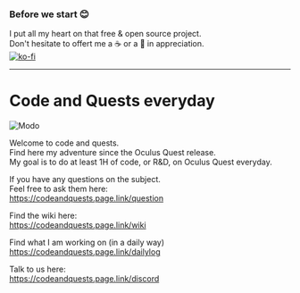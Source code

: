 ### Before we start 😊
I put all my heart on that free & open source project.    
Don't hesitate to offert me a ☕ or a  🍺 in appreciation.    
[![ko-fi](https://www.ko-fi.com/img/githubbutton_sm.svg)](https://ko-fi.com/E1E21QCY5)  
_________________________________________


# Code and Quests everyday 

![Modo](https://github.com/EloiStree/CodeAndQuestsEveryday/blob/master/Modo/EloiStreeModoFooter.png?raw=true)  

Welcome to code and quests.   
Find here my adventure since the Oculus Quest release.   
My goal is to do at least 1H of code, or R&D, on Oculus Quest everyday.  
 

If you have any questions on the subject.   
Feel free to ask them here:     
https://codeandquests.page.link/question

Find the wiki here:     
https://codeandquests.page.link/wiki

Find what I am working on (in a daily way)   
https://codeandquests.page.link/dailylog

Talk to us here:  
https://codeandquests.page.link/discord


